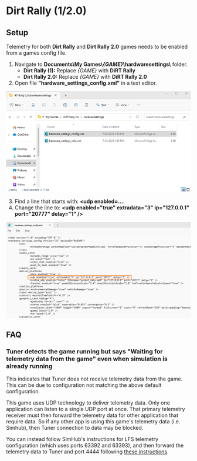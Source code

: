 # Dirt Rally (1/2.0)

## Setup

Telemetry for both **Dirt Rally** and **Dirt Rally 2.0** games needs to be enabled from a games config file.

1. Navigate to **Documents\\My Games\\*{GAME}*\\hardwaresettings\\**  folder.
    - **Dirt Rally (1):** Replace *{GAME}* with **DiRT Rally**
    - **Dirt Rally 2.0:** Replace *{GAME}* with **DiRT Rally 2.0**
2. Open file **"hardware_settings_config.xml"** in a text editor.

![](assets/dirt_telemetry_1.png)

3. Find a line that starts with: **<udp enabled=...**.
4. Change the line to:  **\<udp enabled="true" extradata="3" ip="127.0.0.1" port="20777" delay="1" /\>**


![](assets/dirt_telemetry_2.png)


## FAQ

### Tuner detects the game running but says "Waiting for telemetry data from the game" even when simulation is already running

This indicates that Tuner does not receive telemetry data from the game. This can be due to configuration not matching
the above default configuration.

This game uses UDP technology to deliver telemetry data. Only one application can listen to a single UDP port at once.
That primary telemetry receiver must then forward the telemetry data for other application that require data.
So if any other app is using this game's telemetry data (i.e. Simhub), then Tuner connection to data may be blocked.

You can instead follow SimHub's instructions for LFS telemetry configuration (which uses ports 63392 and 63393),
and then forward the telemetry data to Tuner and port 4444 following [these instructions](https://github.com/SHWotever/SimHub/wiki/Sharing-UDP-data-with-other-applications).